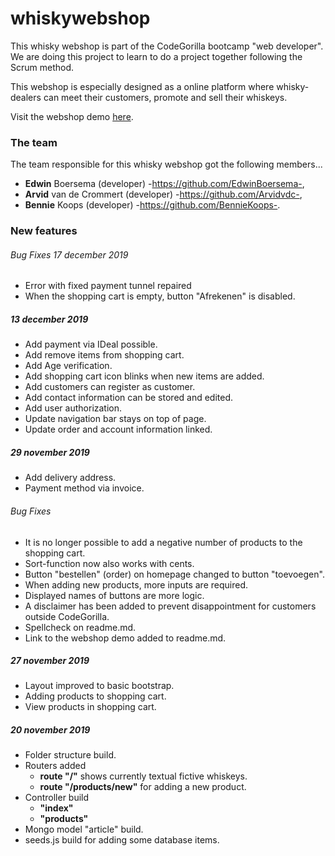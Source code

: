 # whiskywebshop

This whisky webshop is part of the CodeGorilla bootcamp "web developer".
We are doing this project to learn to do a project together following the Scrum method.

This webshop is especially designed as a online platform where whisky-dealers can meet their customers, promote and sell their whiskeys.

Visit the webshop demo [here](https://shielded-headland-22223.herokuapp.com/).

### The team
The team responsible for this whisky webshop got the following members...
* __Edwin__ Boersema (developer) -https://github.com/EdwinBoersema-,
* __Arvid__ van de Crommert (developer) -https://github.com/Arvidvdc-,
* __Bennie__ Koops (developer) -https://github.com/BennieKoops-.

### New features
###### Bug Fixes 17 december 2019
* Error with fixed payment tunnel repaired
* When the shopping cart is empty, button "Afrekenen" is disabled.

##### 13 december 2019
* Add payment via IDeal possible.
* Add remove items from shopping cart.
* Add Age verification.
* Add shopping cart icon blinks when new items are added.
* Add customers can register as customer.
* Add contact information can be stored and edited.
* Add user authorization.
* Update navigation bar stays on top of page.
* Update order and account information linked.

##### 29 november 2019
* Add delivery address.
* Payment method via invoice.

###### Bug Fixes
* It is no longer possible to add a negative number of products to the shopping cart.
* Sort-function now also works with cents.
* Button "bestellen" (order) on homepage changed to button "toevoegen".
* When adding new products, more inputs are required.
* Displayed names of buttons are more logic.
* A disclaimer has been added to prevent disappointment for customers outside CodeGorilla.
* Spellcheck on readme.md.
* Link to the webshop demo added to readme.md.

##### 27 november 2019
* Layout improved to basic bootstrap.
* Adding products to shopping cart.
* View products in shopping cart.

##### 20 november 2019
* Folder structure build.
* Routers added
	* __route "/"__ shows currently textual fictive whiskeys.
	* __route "/products/new"__ for adding a new product.
* Controller build
	* __"index"__
	* __"products"__
* Mongo model "article" build.
* seeds.js build for adding some database items.
